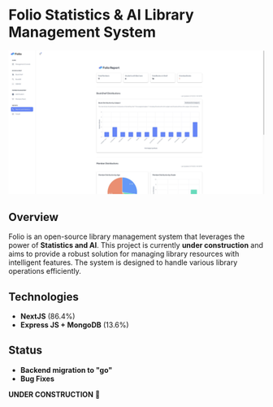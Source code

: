 # Folio Statistics & AI Library Management System 

![](asset_1.jpg)

## Overview

Folio is an open-source library management system that leverages the power of **Statistics and AI**. This project is currently **under construction** and aims to provide a robust solution for managing library resources with intelligent features. The system is designed to handle various library operations efficiently.

## Technologies

* **NextJS** (86.4%)
* **Express JS + MongoDB** (13.6%)

## Status
* **Backend migration to "go"**
* **Bug Fixes**
  

**UNDER CONSTRUCTION** 🚧
